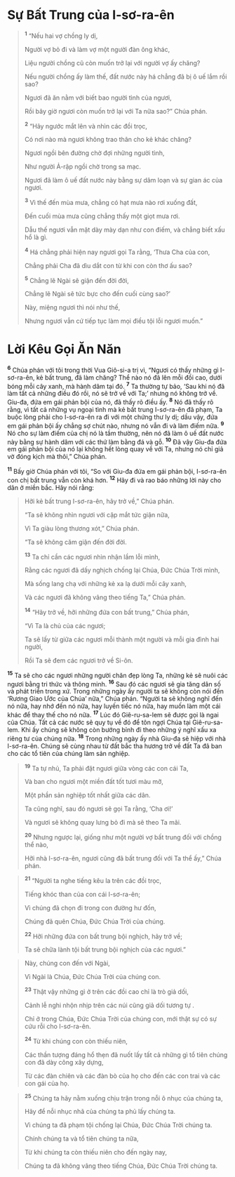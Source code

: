 # Sự Bất Trung của I-sơ-ra-ên

> <sup><b>1</b></sup> “Nếu hai vợ chồng ly dị,
> 
> Người vợ bỏ đi và làm vợ một người đàn ông khác,
> 
> Liệu người chồng cũ còn muốn trở lại với người vợ ấy chăng?
> 
> Nếu người chồng ấy làm thế, đất nước này há chẳng đã bị ô uế lắm rồi sao?
> 
> Ngươi đã ăn nằm với biết bao người tình của ngươi,
> 
> Rồi bây giờ ngươi còn muốn trở lại với Ta nữa sao?” Chúa phán.
> 
> <sup><b>2</b></sup> “Hãy ngước mắt lên và nhìn các đồi trọc,
> 
> Có nơi nào mà ngươi không trao thân cho kẻ khác chăng?
> 
> Ngươi ngồi bên đường chờ đợi những người tình,
> 
> Như người Ả-rập ngồi chờ trong sa mạc.
> 
> Ngươi đã làm ô uế đất nước này bằng sự dâm loạn và sự gian ác của ngươi.
> 
> <sup><b>3</b></sup> Vì thế đến mùa mưa, chẳng có hạt mưa nào rơi xuống đất,
> 
> Ðến cuối mùa mưa cũng chẳng thấy một giọt mưa rơi.
> 
> Dẫu thế ngươi vẫn mặt dày mày dạn như con điếm, và chẳng biết xấu hổ là gì.
> 
> <sup><b>4</b></sup> Há chẳng phải hiện nay ngươi gọi Ta rằng, ‘Thưa Cha của con,
> 
> Chẳng phải Cha đã dìu dắt con từ khi con còn thơ ấu sao?
> 
> <sup><b>5</b></sup> Chẳng lẽ Ngài sẽ giận đến đời đời,
> 
> Chẳng lẽ Ngài sẽ tức bực cho đến cuối cùng sao?’
> 
> Này, miệng ngươi thì nói như thế,
> 
> Nhưng ngươi vẫn cứ tiếp tục làm mọi điều tội lỗi ngươi muốn.”
>

# Lời Kêu Gọi Ăn Năn
<sup><b>6</b></sup> Chúa phán với tôi trong thời Vua Giô-si-a trị vì, “Ngươi có thấy những gì I-sơ-ra-ên, kẻ bất trung, đã làm chăng? Thể nào nó đã lên mỗi đồi cao, dưới bóng mỗi cây xanh, mà hành dâm tại đó. <sup><b>7</b></sup> Ta thường tự bảo, ‘Sau khi nó đã làm tất cả những điều đó rồi, nó sẽ trở về với Ta;’ nhưng nó không trở về. Giu-đa, đứa em gái phản bội của nó, đã thấy rõ điều ấy. <sup><b>8</b></sup> Nó đã thấy rõ rằng, vì tất cả những vụ ngoại tình mà kẻ bất trung I-sơ-ra-ên đã phạm, Ta buộc lòng phải cho I-sơ-ra-ên ra đi với một chứng thư ly dị; dầu vậy, đứa em gái phản bội ấy chẳng sợ chút nào, nhưng nó vẫn đi và làm điếm nữa. <sup><b>9</b></sup> Nó cho sự làm điếm của chị nó là tầm thường, nên nó đã làm ô uế đất nước này bằng sự hành dâm với các thứ làm bằng đá và gỗ. <sup><b>10</b></sup> Ðã vậy Giu-đa đứa em gái phản bội của nó lại không hết lòng quay về với Ta, nhưng nó chỉ giả vờ đóng kịch mà thôi,” Chúa phán.

<sup><b>11</b></sup> Bấy giờ Chúa phán với tôi, “So với Giu-đa đứa em gái phản bội, I-sơ-ra-ên con chị bất trung vẫn còn khá hơn. <sup><b>12</b></sup> Hãy đi và rao báo những lời này cho dân ở miền bắc. Hãy nói rằng:


> Hỡi kẻ bất trung I-sơ-ra-ên, hãy trở về,” Chúa phán.
> 
> “Ta sẽ không nhìn ngươi với cặp mắt tức giận nữa,
> 
> Vì Ta giàu lòng thương xót,” Chúa phán.
> 
> “Ta sẽ không căm giận đến đời đời.
> 
> <sup><b>13</b></sup> Ta chỉ cần các ngươi nhìn nhận lầm lỗi mình,
> 
> Rằng các ngươi đã dấy nghịch chống lại Chúa, Ðức Chúa Trời mình,
> 
> Mà sống lang chạ với những kẻ xa lạ dưới mỗi cây xanh,
> 
> Và các ngươi đã không vâng theo tiếng Ta,” Chúa phán.
> 
> <sup><b>14</b></sup> “Hãy trở về, hỡi những đứa con bất trung,” Chúa phán,
> 
> “Vì Ta là chủ của các ngươi;
> 
> Ta sẽ lấy từ giữa các ngươi mỗi thành một người và mỗi gia đình hai người,
> 
> Rồi Ta sẽ đem các ngươi trở về Si-ôn.
>

<sup><b>15</b></sup> Ta sẽ cho các ngươi những người chăn đẹp lòng Ta, những kẻ sẽ nuôi các ngươi bằng tri thức và thông minh. <sup><b>16</b></sup> Sau đó các ngươi sẽ gia tăng dân số và phát triển trong xứ. Trong những ngày ấy người ta sẽ không còn nói đến ‘Rương Giao Ước của Chúa’ nữa,” Chúa phán. “Người ta sẽ không nghĩ đến nó nữa, hay nhớ đến nó nữa, hay luyến tiếc nó nữa, hay muốn làm một cái khác để thay thế cho nó nữa. <sup><b>17</b></sup> Lúc đó Giê-ru-sa-lem sẽ được gọi là ngai của Chúa. Tất cả các nước sẽ quy tụ về đó để tôn ngợi Chúa tại Giê-ru-sa-lem. Khi ấy chúng sẽ không còn bướng bỉnh đi theo những ý nghĩ xấu xa riêng tư của chúng nữa. <sup><b>18</b></sup> Trong những ngày ấy nhà Giu-đa sẽ hiệp với nhà I-sơ-ra-ên. Chúng sẽ cùng nhau từ đất bắc tha hương trở về đất Ta đã ban cho các tổ tiên của chúng làm sản nghiệp.


> <sup><b>19</b></sup> Ta tự nhủ, Ta phải đặt ngươi giữa vòng các con cái Ta,
> 
> Và ban cho ngươi một miền đất tốt tươi màu mỡ,
> 
> Một phần sản nghiệp tốt nhất giữa các dân.
> 
> Ta cũng nghĩ, sau đó ngươi sẽ gọi Ta rằng, ‘Cha ơi!’
> 
> Và ngươi sẽ không quay lưng bỏ đi mà sẽ theo Ta mãi.
> 
> <sup><b>20</b></sup> Nhưng ngược lại, giống như một người vợ bất trung đối với chồng thể nào,
> 
> Hỡi nhà I-sơ-ra-ên, ngươi cũng đã bất trung đối với Ta thể ấy,” Chúa phán.
>


> <sup><b>21</b></sup> “Người ta nghe tiếng kêu la trên các đồi trọc,
> 
> Tiếng khóc than của con cái I-sơ-ra-ên;
> 
> Vì chúng đã chọn đi trong con đường hư đốn,
> 
> Chúng đã quên Chúa, Ðức Chúa Trời của chúng.
> 
> <sup><b>22</b></sup> Hỡi những đứa con bất trung bội nghịch, hãy trở về;
> 
> Ta sẽ chữa lành tội bất trung bội nghịch của các ngươi.”
>


> Này, chúng con đến với Ngài,
> 
> Vì Ngài là Chúa, Ðức Chúa Trời của chúng con.
> 
> <sup><b>23</b></sup> Thật vậy những gì ở trên các đồi cao chỉ là trò giả dối,
> 
> Cảnh lễ nghi nhộn nhịp trên các núi cũng giả dối tương tự .
> 
> Chỉ ở trong Chúa, Ðức Chúa Trời của chúng con, mới thật sự có sự cứu rỗi cho I-sơ-ra-ên.
> 
> <sup><b>24</b></sup> Từ khi chúng con còn thiếu niên,
> 
> Các thần tượng đáng hổ thẹn đã nuốt lấy tất cả những gì tổ tiên chúng con đã dày công xây dựng,
> 
> Từ các đàn chiên và các đàn bò của họ cho đến các con trai và các con gái của họ.
>


> <sup><b>25</b></sup> Chúng ta hãy nằm xuống chịu trận trong nỗi ô nhục của chúng ta,
> 
> Hãy để nỗi nhục nhã của chúng ta phủ lấy chúng ta.
> 
> Vì chúng ta đã phạm tội chống lại Chúa, Ðức Chúa Trời chúng ta.
> 
> Chính chúng ta và tổ tiên chúng ta nữa,
> 
> Từ khi chúng ta còn thiếu niên cho đến ngày nay,
> 
> Chúng ta đã không vâng theo tiếng Chúa, Ðức Chúa Trời chúng ta.
>


